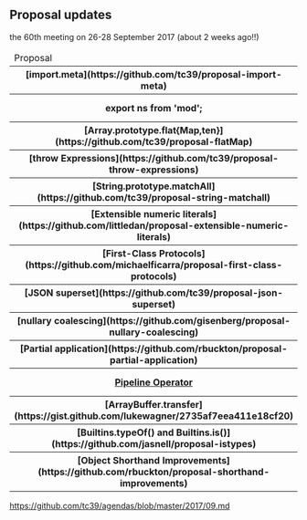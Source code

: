 ## Proposal updates

the 60th meeting on 26-28 September 2017 (about 2 weeks ago!!)

<table class="common-table proposal-updates-table">
  <thead>
    <tr>
      <td>Proposal</td>
      <td>Stage</td>
      <td>Description</td>
    </tr>
  </thead>
  <tbody>
    <tr>
      <th>
        [import.meta](https://github.com/tc39/proposal-import-meta)
      </th>
      <th>2 → 3</th>
    </tr>
    <tr>
      <th>export ns from 'mod';</th>
      <th>2 → N/A</th>
      <th>
        it moved to https://github.com/tc39/ecma262/pull/1005
      </th>
    </tr>
    <tr>
      <th>
        [Array.prototype.flat{Map,ten}](https://github.com/tc39/proposal-flatMap)
      </th>
      <th>1 → 2</th>
    </tr>
    <tr>
      <th>
        [throw Expressions](https://github.com/tc39/proposal-throw-expressions)
      </th>
      <th>1 → 2</th>
    </tr>
    <tr>
      <th>
        [String.prototype.matchAll](https://github.com/tc39/proposal-string-matchall)
      </th>
      <th>1 → 2</th>
    </tr>
    <tr>
      <th>
        [Extensible numeric literals](https://github.com/littledan/proposal-extensible-numeric-literals)
      </th>
      <th>0 → 1</th>
    </tr>
    <tr>
      <th>
        [First-Class Protocols](https://github.com/michaelficarra/proposal-first-class-protocols)
      </th>
      <th>0 → 1</th>
      <th>it was called `Interfaces` in stage-0</th>
    </tr>
    <tr>
      <th>
        [JSON superset](https://github.com/tc39/proposal-json-superset)
      </th>
      <th>0 → 1</th>
    </tr>
    <tr>
      <th>
        [nullary coalescing](https://github.com/gisenberg/proposal-nullary-coalescing)
      </th>
      <th>0 → 1</th>
    </tr>
    <tr>
      <th>
        [Partial application](https://github.com/rbuckton/proposal-partial-application)
      </th>
      <th>0 → 1</th>
    </tr>
    <tr>
      <th>
        <a href="https://github.com/tc39/proposal-pipeline-operator">Pipeline Operator</a>
      </th>
      <th>0 → 1</th>
    </tr>
    <tr>
      <th>
        [ArrayBuffer.transfer](https://gist.github.com/lukewagner/2735af7eea411e18cf20)
      </th>
      <th>N/A → 0</th>
    </tr>
    <tr>
      <th>
        [Builtins.typeOf() and Builtins.is()](https://github.com/jasnell/proposal-istypes)
      </th>
      <th>N/A → 0</th>
    </tr>
    <tr>
      <th>
        [Object Shorthand Improvements](https://github.com/rbuckton/proposal-shorthand-improvements)
      </th>
      <th>N/A → 0</th>
    </tr>
  </tbody>
</table>

<a href="https://github.com/tc39/agendas/blob/master/2017/09.md" target="_blank" class="ref-link">
  https://github.com/tc39/agendas/blob/master/2017/09.md
</a>
